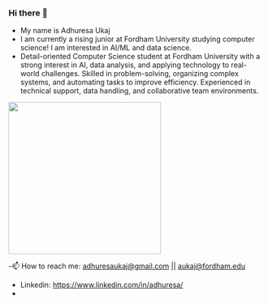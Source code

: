 ### Hi there 👋

<!--
**adhuresau/adhuresau** is a ✨ _special_ ✨ repository because its `README.md` (this file) appears on your GitHub profile.

Here are some ideas to get you started:

- 🔭 I’m currently working on ...
- 🌱 I’m currently learning ...
- 👯 I’m looking to collaborate on ...
- 🤔 I’m looking for help with ...
- 💬 Ask me about ...
- 📫 How to reach me: ...
- 😄 Pronouns: ...
- ⚡ Fun fact: ...
-->
- My name is Adhuresa Ukaj
- I am currently a rising junior at Fordham University studying computer science! I am interested in AI/ML and data science.
- Detail-oriented Computer Science student at Fordham University with a strong interest in AI, data analysis, and applying technology to real-world challenges. Skilled in problem-solving, organizing complex systems, and automating tasks to improve efficiency. Experienced in technical support, data handling, and collaborative team environments.

<img src="(https://github.com/user-attachments/assets/ed37e789-c130-4a7f-95e1-4641b0edbbc2)" width="300"/>

-📫 How to reach me: adhuresaukaj@gmail.com || aukaj@fordham.edu
- Linkedin: https://www.linkedin.com/in/adhuresa/
- 
